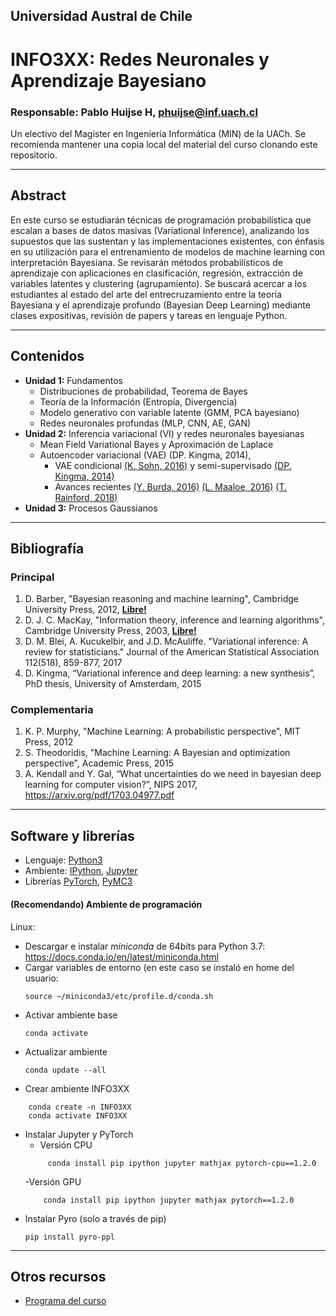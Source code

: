 ## Universidad Austral de Chile

# INFO3XX: Redes Neuronales y Aprendizaje Bayesiano

### Responsable: Pablo Huijse H, phuijse@inf.uach.cl

Un electivo del Magíster en Ingeniería Informática (MIN) de la UACh. Se recomienda mantener una copia local del material del curso clonando este repositorio. 

***
## Abstract

En este curso se estudiarán técnicas de programación probabilística que escalan a bases de datos masivas (Variational Inference), analizando los supuestos que las sustentan y las implementaciones existentes, con énfasis en su utilización para el entrenamiento de modelos de machine learning con interpretación Bayesiana. Se revisarán métodos probabilísticos de aprendizaje con aplicaciones en clasificación, regresión, extracción de variables latentes y clustering (agrupamiento). Se buscará acercar a los estudiantes al estado del arte del entrecruzamiento entre la teoría Bayesiana y el aprendizaje profundo (Bayesian Deep Learning) mediante clases expositivas, revisión de papers y tareas en lenguaje Python.


***
## Contenidos

- **Unidad 1:** Fundamentos
    - Distribuciones de probabilidad, Teorema de Bayes
    - Teoría de la Información (Entropía, Divergencia)
    - Modelo generativo con variable latente (GMM, PCA bayesiano)
    - Redes neuronales profundas (MLP, CNN, AE, GAN)
- **Unidad 2:** Inferencia variacional (VI) y redes neuronales bayesianas
    - Mean Field Variational Bayes y Aproximación de Laplace
    - Autoencoder variacional (VAE) (DP. Kingma, 2014), 
        - VAE condicional [(K. Sohn, 2016)](https://papers.nips.cc/paper/5775-learning-structured-output-representation-using-deep-conditional-generative-models) y semi-supervisado [(DP. Kingma, 2014)](https://arxiv.org/abs/1406.5298)
        - Avances recientes [(Y. Burda, 2016)](https://arxiv.org/abs/1509.00519) [(L. Maaloe, 2016)](https://arxiv.org/abs/1602.05473) [(T. Rainford, 2018)](https://arxiv.org/abs/1802.04537)
- **Unidad 3:** Procesos Gaussianos



***
## Bibliografía 


### Principal
1. D. Barber, "Bayesian reasoning and machine learning", Cambridge University Press, 2012, [**Libre!**](http://www.cs.ucl.ac.uk/staff/d.barber/brml/)
1. D. J. C. MacKay, "Information theory, inference and learning algorithms", Cambridge University Press, 2003, [**Libre!**](http://www.inference.org.uk/itprnn/book.html)
1. D. M. Blei, A. Kucukelbir, and J.D. McAuliffe. "Variational inference: A review for statisticians." Journal of the American Statistical Association 112(518), 859-877, 2017
1. D. Kingma, “Variational inference and deep learning: a new synthesis”, PhD thesis, University of Amsterdam, 2015

### Complementaria

1. K. P. Murphy, "Machine Learning: A probabilistic perspective", MIT Press, 2012
1. S. Theodoridis, "Machine Learning: A Bayesian and optimization perspective", Academic Press, 2015
1. A. Kendall and Y. Gal, “What uncertainties do we need in bayesian deep learning for computer vision?”, NIPS 2017, https://arxiv.org/pdf/1703.04977.pdf

***

## Software y librerías

- Lenguaje: [Python3](https://docs.python.org/3/)
- Ambiente: [IPython](https://ipython.org), [Jupyter](https://jupyter.org/)
- Librerías [PyTorch](https://pytorch.org/), [PyMC3](https://docs.pymc.io/)

#### (Recomendando) Ambiente de programación

Linux:
- Descargar e instalar *miniconda* de 64bits para Python 3.7: https://docs.conda.io/en/latest/miniconda.html
- Cargar variables de entorno (en este caso se instaló en home del usuario: 
    ```
    source ~/miniconda3/etc/profile.d/conda.sh
    ```
- Activar ambiente base
    ```
    conda activate
    ```
- Actualizar ambiente
    ```
    conda update --all
    ```
- Crear ambiente INFO3XX
```
    conda create -n INFO3XX
    conda activate INFO3XX
```
- Instalar Jupyter y PyTorch
    - Versión CPU
    ```
         conda install pip ipython jupyter mathjax pytorch-cpu==1.2.0 
    ```
    -Versión GPU
    ```    
        conda install pip ipython jupyter mathjax pytorch==1.2.0
    ```
- Instalar Pyro (solo a través de pip)
    ```
    pip install pyro-ppl
    ```




***
## Otros recursos


- [Programa del curso](https://docs.google.com/document/d/1EAEhxEz6LEDu7ux7NlD-ZLFRBq8fE-pxhkJf7W5y6JU/edit)

